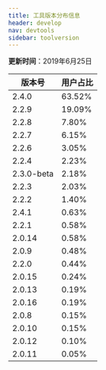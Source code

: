 ```yaml
---
title: 工具版本分布信息
header: develop
nav: devtools
sidebar: toolversion
---
```


**更新时间**：2019年6月25日

|版本号|用户占比|
|---|---|
|2.4.0 | 63.52%|
|2.2.9 | 19.09%|
|2.2.8 | 7.80%|
|2.2.7 | 6.15%|
|2.2.6 | 3.05%|
|2.2.4 | 2.23%|
|2.3.0-beta | 2.18%|
|2.2.3 | 2.03%|
|2.2.2 | 1.40%|
|2.4.1 | 0.63%|
|2.2.1 | 0.58%|
|2.0.14 | 0.58%|
|2.0.9 | 0.48%|
|2.2.0 | 0.44%|
|2.0.15 | 0.24%|
|2.0.13 | 0.19%|
|2.0.16 | 0.19%|
|2.0.8 | 0.15%|
|2.0.10 | 0.15%|
|2.0.12 | 0.10%|
|2.0.11 | 0.05%|